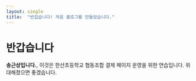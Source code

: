 ```yaml
---
layout: single
title:  "반갑습니다! 처음 블로그를 만들었습니다."
---
```


# 반갑습니다

**송근상입니다.**, 이것은 한산초등학교 협동조합 결제 페이지 운영을 위한 연습입니다.
위대해졌으면 좋겠습니다.
